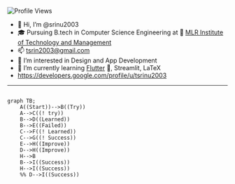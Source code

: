 ![Profile Views](https://komarev.com/ghpvc/?username=srinu2003&color=green&style=flat-square)

- 👋 Hi, I’m @srinu2003
- 🎓 Pursuing B.tech in Computer Science Engineering  at 🏫 [MLR Institute of Technology and Management](https://mlritm.ac.in/)
- 📫 tsrin2003@gmail.com
- 👀 I’m interested in Design and App Development
- 🌱 I’m currently learning [Flutter](https://flutter.dev/) 🎯, Streamlit, LaTeX
- https://developers.google.com/profile/u/tsrinu2003
<!-- - 💞️ I’m looking to collaborate on ... -->
---
<!-- -
srinu2003/srinu2003 is a ✨ special ✨ repository because its `README.md` (this file) appears on your GitHub profile.
You can click the Preview link to take a look at your changes.
- -->

```mermaid

graph TB;
    A((Start))-->B((Try))
    A-->C((! try))
    B-->D((Learned))
    B-->E((Failed))
    C-->F((! Learned))
    C-->G((! Success))
    E-->H((Improve))
    D-->H((Improve))
    H-->B
    B-->I((Success))
    H-->I((Success))
    %% D-->I((Success))
```
